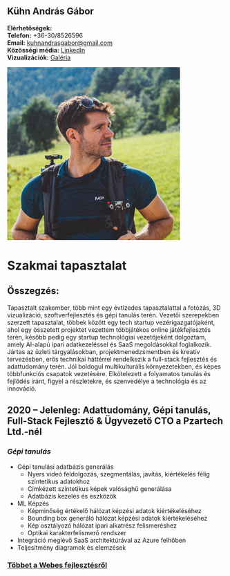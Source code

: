 ## Kühn András Gábor

**Elérhetőségek:**  
**Telefon:** +36-30/8526596  
**Email:** [kuhnandrasgabor@gmail.com](mailto:kuhnandrasgabor@gmail.com)  
**Közösségi média:** [LinkedIn](https://www.linkedin.com/in/andrew-k%C3%BChn-58251070/)  
**Vizualizációk:** [Galéria](https://drive.google.com/drive/u/1/folders/17BtC\_NqO1VWdKJ8OTOcvbAuNRcr1uOjr)


<img src="../images/profile.jpg" alt="profile_picture" style="max-width:400px;">

# Szakmai tapasztalat


## Összegzés:

Tapasztalt szakember, több mint egy évtizedes tapasztalattal a fotózás, 3D vizualizáció, szoftverfejlesztés és gépi tanulás terén. Vezetői szerepekben szerzett tapasztalat, többek között egy tech startup vezérigazgatójaként, ahol egy összetett projektet vezettem többjátékos online játékfejlesztés terén, később pedig egy startup technológiai vezetőjeként dolgoztam, amely AI-alapú ipari adatkezeléssel és SaaS megoldásokkal foglalkozik. Jártas az üzleti tárgyalásokban, projektmenedzsmentben és kreatív tervezésben, erős technikai háttérrel rendelkezik a full-stack fejlesztés és adattudomány terén. Jól boldogul multikulturális környezetekben, és képes többfunkciós csapatok vezetésére. Elkötelezett a folyamatos tanulás és fejlődés iránt, figyel a részletekre, és szenvedélye a technológia és az innováció.

## 2020 – Jelenleg: Adattudomány, Gépi tanulás, Full-Stack Fejlesztő & Ügyvezető CTO a Pzartech Ltd.-nél


### *Gépi tanulás*

* Gépi tanulási adatbázis generálás
    * Nyers videó feldolgozás, szegmentálás, javítás, kiértékelés félig szintetikus adatokhoz
    * Címkézett szintetikus képek valósághű generálása
    * Adatbázis kezelés és eszközök
* ML Képzés
    * Képminőség értékelő hálózat képzési adatok kiértékeléséhez
    * Bounding box generáló hálózat képzési adatok kiértékeléséhez
    * Kép osztályozó hálózat ipari alkatrész felismeréshez
    * Optikai karakterfelismerő rendszer
* Integráció meglévő SaaS architektúrával az Azure felhőben
* Teljesítmény diagramok és elemzések


 ### [Többet a Webes fejlesztésről](../sections/experience/pzartech/pzartech-webdev_hu.md)
